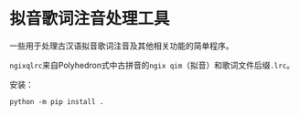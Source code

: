 # 拟音歌词注音处理工具

一些用于处理古汉语拟音歌词注音及其他相关功能的简单程序。

`ngixqlrc`来自Polyhedron式中古拼音的`ngix qim`（拟音）和歌词文件后缀`.lrc`。

安装：

```
python -m pip install .
```
